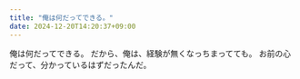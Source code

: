 ```yaml
---
title: "俺は何だってできる。"
date: 2024-12-20T14:20:37+09:00
---
```

俺は何だってできる。
だから、俺は、経験が無くなっちまってても。
お前の心だって、分かっているはずだったんだ。
